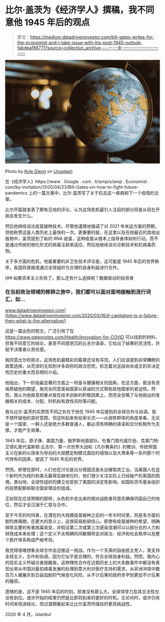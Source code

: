 # 比尔·盖茨为《经济学人》撰稿，我不同意他 1945 年后的观点

> 原文：<https://medium.datadriveninvestor.com/bill-gates-writes-for-the-economist-and-i-take-issue-with-his-post-1945-outlook-fabdeaf86771?source=collection_archive---------8----------------------->

![](img/261491e102f27e1b7565e246b6f158e8.png)

Photo by [Kyle Glenn](https://unsplash.com/@kylejglenn?utm_source=medium&utm_medium=referral) on [Unsplash](https://unsplash.com?utm_source=medium&utm_medium=referral)

在《经济学人》https://www . Google . com . tr/amp/s/amp . Economist . com/by-invitation/2020/04/23/Bill-Gates-on-how-to-fight-future-pandemics 上的一篇文章中，比尔·盖茨写了关于抗击这一疾病和下一个疫情的文章。

比尔开篇就发表了颇有见地的评论，认为这场危机最引人注目的部分将是从现在开始会发生什么。

然后他继续谈论疫苗接种技术。尽管他谨慎地强调了对 2021 年末这方面的预期，但他称赞这是人类历史上最快的一次。更重要的是，在这里以及在他最近的其他出版物中，盖茨提到了新的 RNA 疫苗，这种疫苗从根本上指导身体如何行动，而不是通过传统的弱化形式的病毒注射来适应。然后他继续谈论诊断技术和抗病毒药物。

关于多方面的危机，他最重要的非卫生技术评论是，这可能是 1945 年后的世界秩序，各国将直接或通过全球组织为合理的自身利益进行合作。

[](https://www.datadriveninvestor.com/2020/03/16/if-capitalism-is-a-failure-then-what-is-the-alternative/) [## 如果资本主义失败了，那么还有什么选择呢？数据驱动的投资者

### 在当前政治领域的修辞之旅中，我们都可以面对面地接触到流行词汇，如…

www.datadriveninvestor.com](https://www.datadriveninvestor.com/2020/03/16/if-capitalism-is-a-failure-then-what-is-the-alternative/) 

这是一篇出色的短文，广泛引用了在 https://www.gatesnotes.com/Health/Innovation-for-COVID 可以找到的材料，但我不同意它的结论，甚至不同意阴沉的丘吉尔语录，它给出了结果的灵活性，并赋予决策者以责任感。

我同意比尔的观点，这场危机最精彩的篇章还没有写完。人们应该提到非常糟糕的政策选择，从荒谬的无知到许多政府的政治恐慌，标志着对这段尚未成文的非决定性历史的重大而丑陋的介绍。

他指出，下一阶段最显著的方面之一将是与健康相关的因素。在这方面，我没有资格质疑他的期望，我完全同意富裕国家以真诚的方式帮助其他国家的紧迫性。然而，我认为他故意把重点放在技术创新的积极因素上，而完全忽略了与他挑出的发展相关的成本、分配、时机和有效性风险等问题。

我与比尔·盖茨的实质性不同之处在于他在 1945 年后提到的全球合作与协调。我不想怀疑他的良好意图，但这听起来有些家长式——从弱势群体的角度来看，无论是一个国家、一群人还是绝大多数普通人，都必须有明确的承诺和交付机制作为支撑，才能产生效果。

1945 年后，原子弹、美国力量、俄罗斯地面部队、杜鲁门取代威尔逊、克莱门特·艾德礼取代温斯顿·丘吉尔、第一次世界大战和《凡尔赛条约》的教训、传统帝国主义在新的以效率为导向的大规模定制模式面前的侵蚀以及大萧条等一系列那个时代特有的因素，塑造了 1945 年后的世界。

然而，即使在那时，人们也在讨论是瓜分德国还是永远摧毁其工业。当美国人在这个新时代为纽约和美元赢得显赫地位时，他们很少关注实际上已经破产的英国的困境。类似地，全球性组织的建立也受到了美国的决定性影响，如国际货币基金组织的投票配额和联合国安理会的组成。

正如现在应该预期的那样，从危机中走出来的相对战胜者将首先确保巩固自己的地位，然后才会沉溺于仁慈与合作。

至于今天的时间表，在潜在的大规模疫苗接种之前的一年半时间里，将是多方面的剧烈疼痛期，在更大的意义上，这很容易削弱信心。即使有疫苗接种的希望，明确排除主要的有害病毒突变，并假设第二次或第三次感染浪潮可以以部分总的人力和财政成本来处理；这个定义不太明确的间歇期将会对政治、经济和社会秩序以及整个医疗体系构成严峻考验。

我觉得很难想象全球合作会迎接这一挑战。作为一个天真的自由民主党人，我支持全球主义，合作和协调，因为它似乎是合理的，符合全球自身利益。然而，我内心的现实主义怀疑论者提醒我，这种理性合作在近期历史上的大多数事件中都没有表现出来从中国对最初病毒发展的处理到意大利对医疗支持的需求，从非洲冲突中数百万人被屠杀到日益加剧的气候变化风险，从不计后果的政府赤字到更加不计后果的融资。

遗憾的是，这不是 1945 年后的时刻。损害没有那么大，全球领导力及其合法性也没有到位。或许开始的结束仍然是比即将到来的更好的时机。无论何时，或许仍有时间来改进结论，但过渡期看起来比比尔盖茨所描绘的更具挑战性。

2020 年 4 月，i̇stanbul